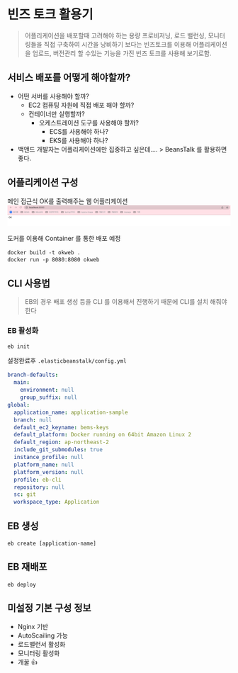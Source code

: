 # 빈즈 토크 활용기

> 어플리케이션을 배포할때 고려해야 하는 용량 프로비저닝, 로드 밸런싱, 모니터링들을 직접 구축하여 시간을 낭비하기 보다는
> 빈즈토크를 이용해 어플리케이션을 업로드, 버전관리 할 수있는 기능을 가진 빈즈 토크를 사용해 보기로함.


## 서비스 배포를 어떻게 해야할까?

* 어떤 서버를 사용해야 할까?
    * EC2 컴퓨팅 자원에 직접 배포 해야 할까?
    * 컨테이너만 실행할까?
        * 오케스트레이션 도구를 사용해야 할까?
            * ECS를 사용해야 하나?
            * EKS를 사용해야 하나?
* 백앤드 개발자는 어플리케이션에만 집중하고 싶은데.... > BeansTalk 를 활용하면 좋다.

## 어플리케이션 구성
메인 접근식 OK를 출력해주는 웹 어플리케이션
![img.png](img/main.png)

도커를 이용해 Container 를 통한 배포 예정
```shell
docker build -t okweb .
docker run -p 8080:8080 okweb 
```

## CLI 사용법

> EB의 경우 배포 생성 등을 CLI 를 이용해서 진행하기 때문에 CLI를 설치 해줘야한다



### EB 활성화

```she
eb init
```

설정완료후 `.elasticbeanstalk/config.yml`

```yaml
branch-defaults:
  main:
    environment: null
    group_suffix: null
global:
  application_name: application-sample
  branch: null
  default_ec2_keyname: bems-keys
  default_platform: Docker running on 64bit Amazon Linux 2
  default_region: ap-northeast-2
  include_git_submodules: true
  instance_profile: null
  platform_name: null
  platform_version: null
  profile: eb-cli
  repository: null
  sc: git
  workspace_type: Application
```



## EB 생성

```shell
eb create [application-name]
```

## EB 재배포
```shell
eb deploy
```

## 미설정 기본 구성 정보
* Nginx 기반
* AutoScailing 가능
* 로드밸런서 활성화
* 모니터링 활성화
* 개꿀 👍
